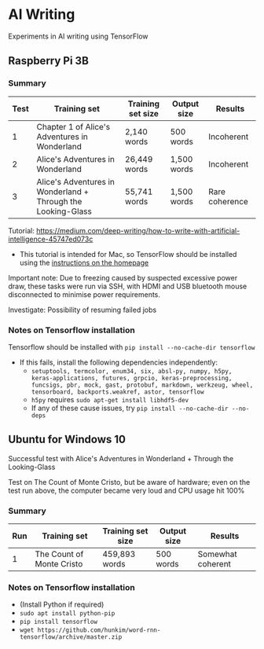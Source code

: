 # AI Writing
Experiments in AI writing using TensorFlow  

## Raspberry Pi 3B

### Summary

| Test |                         Training set                         | Training set size | Output size |    Results     |
|------|--------------------------------------------------------------|-------------------|-------------|----------------|
|  1   | Chapter 1 of Alice's Adventures in Wonderland                |       2,140 words |   500 words | Incoherent     |
|  2   | Alice's Adventures in Wonderland                             |      26,449 words | 1,500 words | Incoherent     |
|  3   | Alice's Adventures in Wonderland + Through the Looking-Glass |      55,741 words | 1,500 words | Rare coherence |

Tutorial: https://medium.com/deep-writing/how-to-write-with-artificial-intelligence-45747ed073c
* This tutorial is intended for Mac, so TensorFlow should be installed using the [instructions on the homepage](https://www.tensorflow.org/install/install_raspbian)

Important note: Due to freezing caused by suspected excessive power draw, these tasks were run via SSH, with HDMI and USB bluetooth mouse disconnected to minimise
power requirements.

Investigate: Possibility of resuming failed jobs

### Notes on Tensorflow installation
Tensorflow should be installed with `pip install --no-cache-dir tensorflow`
* If this fails, install the following dependencies independently:
  * `setuptools, termcolor, enum34, six, absl-py, numpy, h5py, keras-applications, futures, grpcio, keras-preprocessing, funcsigs, pbr, mock, gast, protobuf, markdown, werkzeug, wheel, tensorboard, backports.weakref, astor, tensorflow`
  * `h5py` requires `sudo apt-get install libhdf5-dev`
  * If any of these cause issues, try `pip install --no-cache-dir --no-deps`

## Ubuntu for Windows 10

Successful test with Alice's Adventures in Wonderland + Through the Looking-Glass

Test on The Count of Monte Cristo, but be aware of hardware; even on the test run above,
the computer became very loud and CPU usage hit 100%

### Summary

| Run |       Training set        | Training set size | Output size |      Results      |
|-----|---------------------------|-------------------|-------------|-------------------|
|  1  | The Count of Monte Cristo |   459,893 words   |  500 words  | Somewhat coherent |

### Notes on Tensorflow installation

* (Install Python if required)
* `sudo apt install python-pip`
* `pip install tensorflow`
* `wget https://github.com/hunkim/word-rnn-tensorflow/archive/master.zip`
